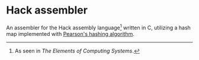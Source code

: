# Hack assembler
An assembler for the Hack assembly language[^1] written in C, utilizing a hash map implemented with [Pearson's hashing algorithm](https://dl.acm.org/doi/pdf/10.1145/78973.78978).

[^1]: As seen in *The Elements of Computing Systems*.
